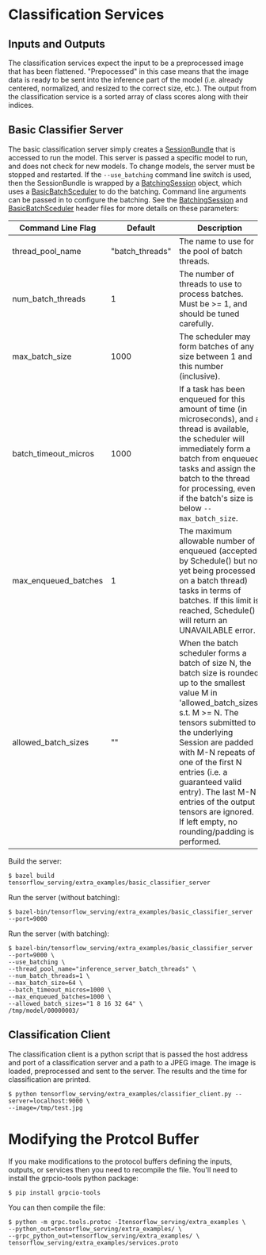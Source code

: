 # Classification Services

## Inputs and Outputs
The classification services expect the input to be a preprocessed image that has been flattened. "Prepocessed" in this case means that the image data is ready to be sent into the inference part of the model (i.e. already centered, normalized, and resized to the correct size, etc.). The output from the classification service is a sorted array of class scores along with their indices. 

## Basic Classifier Server
The basic classification server simply creates a [SessionBundle](../session_bundle/session_bundle.h) that is accessed to run the model. This server is passed a specific model to run, and does not check for new models. To change models, the server must be stopped and restarted. If the `--use_batching` command line switch is used, then the SessionBundle is wrapped by a [BatchingSession](../batching/batching_session.h) object, which uses a [BasicBatchSceduler](../batching/basic_batch_scheduler) to do the batching. Command line arguments can be passed in to configure the batching. See the [BatchingSession](../batching/batching_session.h) and [BasicBatchSceduler](../batching/basic_batch_scheduler) header files for more details on these parameters:

| Command Line Flag | Default | Description |
|-------------------|---------|-------------|
| thread_pool_name     | "batch_threads" | The name to use for the pool of batch threads. |
| num_batch_threads    | 1 | The number of threads to use to process batches. Must be >= 1, and should be tuned carefully.|
| max_batch_size       | 1000 | The scheduler may form batches of any size between 1 and this number (inclusive). |
| batch_timeout_micros |1000 | If a task has been enqueued for this amount of time (in microseconds), and a thread is available, the scheduler will immediately form a batch from enqueued tasks and assign the batch to the thread for processing, even if the batch's size is below `--max_batch_size`.|
| max_enqueued_batches | 1 | The maximum allowable number of enqueued (accepted by Schedule() but not yet being processed on a batch thread) tasks in terms of batches. If this limit is reached, Schedule() will return an UNAVAILABLE error.|
| allowed_batch_sizes  | "" | When the batch scheduler forms a batch of size N, the batch size is rounded up to the smallest value M in 'allowed_batch_sizes' s.t. M >= N. The tensors submitted to the underlying Session are padded with M-N repeats of one of the first N entries (i.e. a guaranteed valid entry). The last M-N entries of the output tensors are ignored. If left empty, no rounding/padding is performed.|

Build the server:
```shell
$ bazel build tensorflow_serving/extra_examples/basic_classifier_server
``` 

Run the server (without batching):
```shell
$ bazel-bin/tensorflow_serving/extra_examples/basic_classifier_server --port=9000
```

Run the server (with batching):
```shell
$ bazel-bin/tensorflow_serving/extra_examples/basic_classifier_server --port=9000 \
--use_batching \
--thread_pool_name="inference_server_batch_threads" \
--num_batch_threads=1 \
--max_batch_size=64 \
--batch_timeout_micros=1000 \
--max_enqueued_batches=1000 \
--allowed_batch_sizes="1 8 16 32 64" \
/tmp/model/00000003/
```

## Classification Client
The classification client is a python script that is passed the host address and port of a classification server and a path to a JPEG image. The image is loaded, preprocessed and sent to the server. The results and the time for classification are printed.
```shell
$ python tensorflow_serving/extra_examples/classifier_client.py --server=localhost:9000 \
--image=/tmp/test.jpg
```

# Modifying the Protcol Buffer
If you make modifications to the protocol buffers defining the inputs, outputs, or services then you need to recompile the file. You'll need to install the grpcio-tools python package:
```shell
$ pip install grpcio-tools
```

You can then compile the file:
```shell
$ python -m grpc.tools.protoc -Itensorflow_serving/extra_examples \
--python_out=tensorflow_serving/extra_examples/ \
--grpc_python_out=tensorflow_serving/extra_examples/ \
tensorflow_serving/extra_examples/services.proto 
```